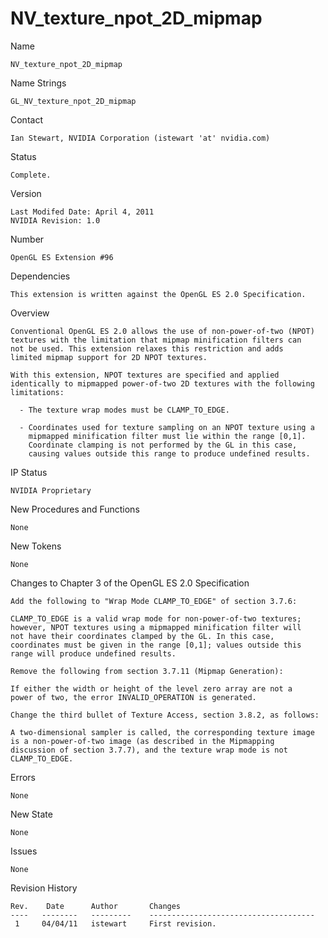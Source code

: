 # NV_texture_npot_2D_mipmap

Name

    NV_texture_npot_2D_mipmap

Name Strings

    GL_NV_texture_npot_2D_mipmap

Contact

    Ian Stewart, NVIDIA Corporation (istewart 'at' nvidia.com)

Status

    Complete.

Version

    Last Modifed Date: April 4, 2011
    NVIDIA Revision: 1.0

Number

    OpenGL ES Extension #96

Dependencies

    This extension is written against the OpenGL ES 2.0 Specification.

Overview

    Conventional OpenGL ES 2.0 allows the use of non-power-of-two (NPOT)
    textures with the limitation that mipmap minification filters can
    not be used. This extension relaxes this restriction and adds
    limited mipmap support for 2D NPOT textures.

    With this extension, NPOT textures are specified and applied
    identically to mipmapped power-of-two 2D textures with the following
    limitations:

      - The texture wrap modes must be CLAMP_TO_EDGE.

      - Coordinates used for texture sampling on an NPOT texture using a
        mipmapped minification filter must lie within the range [0,1].
        Coordinate clamping is not performed by the GL in this case,
        causing values outside this range to produce undefined results.

IP Status

    NVIDIA Proprietary

New Procedures and Functions

    None

New Tokens

    None

Changes to Chapter 3 of the OpenGL ES 2.0 Specification

    Add the following to "Wrap Mode CLAMP_TO_EDGE" of section 3.7.6:

    CLAMP_TO_EDGE is a valid wrap mode for non-power-of-two textures;
    however, NPOT textures using a mipmapped minification filter will
    not have their coordinates clamped by the GL. In this case,
    coordinates must be given in the range [0,1]; values outside this
    range will produce undefined results.

    Remove the following from section 3.7.11 (Mipmap Generation):

    If either the width or height of the level zero array are not a
    power of two, the error INVALID_OPERATION is generated.

    Change the third bullet of Texture Access, section 3.8.2, as follows:

    A two-dimensional sampler is called, the corresponding texture image
    is a non-power-of-two image (as described in the Mipmapping
    discussion of section 3.7.7), and the texture wrap mode is not
    CLAMP_TO_EDGE.

Errors

    None

New State

    None

Issues

    None

Revision History

    Rev.    Date      Author       Changes
    ----   --------   ---------    -------------------------------------
     1     04/04/11   istewart     First revision.
